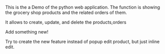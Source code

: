 This is the a Demo of the python web application. The function is showing the grocery shop products and the related orders of them.

It allows to create, update, and delete the products,orders

Add something new!

Try to create the new feature instead of popup edit product, but just inline edit.